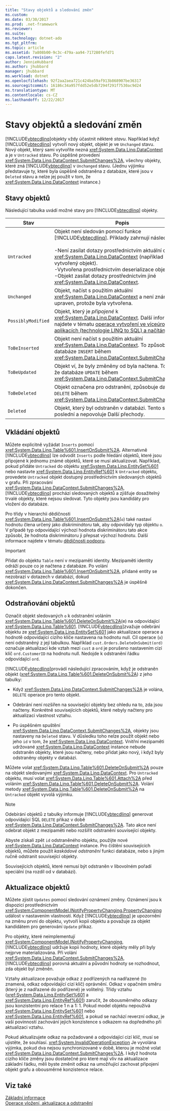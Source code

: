 ```yaml
---
title: "Stavy objektů a sledování změn"
ms.custom: 
ms.date: 03/30/2017
ms.prod: .net-framework
ms.reviewer: 
ms.suite: 
ms.technology: dotnet-ado
ms.tgt_pltfrm: 
ms.topic: article
ms.assetid: 7a808b00-9c3c-479a-aa94-717280fefd71
caps.latest.revision: "2"
author: JennieHubbard
ms.author: jhubbard
manager: jhubbard
ms.workload: dotnet
ms.openlocfilehash: 92f2aa2aea721c424ba59af913b868907be36317
ms.sourcegitcommit: 16186c34a957fdd52e5db7294f291f7530ac9d24
ms.translationtype: MT
ms.contentlocale: cs-CZ
ms.lasthandoff: 12/22/2017
---
```

# <a name="object-states-and-change-tracking"></a>Stavy objektů a sledování změn
[!INCLUDE[vbtecdlinq](../../../../../../includes/vbtecdlinq-md.md)]objekty vždy účastnit některé *stavu*. Například když [!INCLUDE[vbtecdlinq](../../../../../../includes/vbtecdlinq-md.md)] vytvoří nový objekt, objekt je ve `Unchanged` stavu. Nový objekt, který sami vytvoříte nezná <xref:System.Data.Linq.DataContext> a je v `Untracked` stavu. Po úspěšné provedení <xref:System.Data.Linq.DataContext.SubmitChanges%2A>, všechny objekty, které zná [!INCLUDE[vbtecdlinq](../../../../../../includes/vbtecdlinq-md.md)] v `Unchanged` stavu. (Jednu výjimku představuje ty, které byla úspěšně odstraněna z databáze, které jsou v `Deleted` stavu a nelze jej použít v tom, že <xref:System.Data.Linq.DataContext> instance.)  
  
## <a name="object-states"></a>Stavy objektů  
 Následující tabulka uvádí možné stavy pro [!INCLUDE[vbtecdlinq](../../../../../../includes/vbtecdlinq-md.md)] objekty.  
  
|Stav|Popis|  
|-----------|-----------------|  
|`Untracked`|Objekt není sledován pomocí funkce [!INCLUDE[vbtecdlinq](../../../../../../includes/vbtecdlinq-md.md)]. Příklady zahrnují následující:<br /><br /> -Není zasílat dotazy prostřednictvím aktuální objekt <xref:System.Data.Linq.DataContext> (například nově vytvořený objekt).<br />-Vytvořena prostřednictvím deserializace objektu<br />-Objekt zasílat dotazy prostřednictvím jiné <xref:System.Data.Linq.DataContext>.|  
|`Unchanged`|Objekt, načíst s použitím aktuální <xref:System.Data.Linq.DataContext> a není známý upraven, protože byla vytvořena.|  
|`PossiblyModified`|Objekt, který je *připojené* k <xref:System.Data.Linq.DataContext>. Další informace najdete v tématu [operace vytvoření ve víceúrovňových aplikacích (technologie LINQ to SQL) a načítání dat ze](../../../../../../docs/framework/data/adonet/sql/linq/data-retrieval-and-cud-operations-in-n-tier-applications.md).|  
|`ToBeInserted`|Objekt není načíst s použitím aktuální <xref:System.Data.Linq.DataContext>. To způsobí, že databáze `INSERT` během <xref:System.Data.Linq.DataContext.SubmitChanges%2A>.|  
|`ToBeUpdated`|Objekt ví, že byly změněny od byla načtena. To způsobí, že databáze `UPDATE` během <xref:System.Data.Linq.DataContext.SubmitChanges%2A>.|  
|`ToBeDeleted`|Objekt označena pro odstranění, způsobuje databázi `DELETE` během <xref:System.Data.Linq.DataContext.SubmitChanges%2A>.|  
|`Deleted`|Objekt, který byl odstraněn v databázi. Tento stav je poslední a nepovoluje Další přechody.|  
  
## <a name="inserting-objects"></a>Vkládání objektů  
 Můžete explicitně vyžádat `Inserts` pomocí <xref:System.Data.Linq.Table%601.InsertOnSubmit%2A>. Alternativně [!INCLUDE[vbtecdlinq](../../../../../../includes/vbtecdlinq-md.md)] lze odvodit `Inserts` podle hledání objektů, které jsou připojené k jednomu známé objektů, které se musí aktualizovat. Například, pokud přidáte `Untracked` do objektu <xref:System.Data.Linq.EntitySet%601> nebo nastavte <xref:System.Data.Linq.EntityRef%601> k `Untracked` objektu, provedete `Untracked` objekt dostupný prostřednictvím sledovaných objektů v grafu. Při zpracování <xref:System.Data.Linq.DataContext.SubmitChanges%2A>, [!INCLUDE[vbtecdlinq](../../../../../../includes/vbtecdlinq-md.md)] prochází sledovaných objektů a zjišťuje dosažitelný trvalé objekty, které nejsou sledovat. Tyto objekty jsou kandidáty pro vložení do databáze.  
  
 Pro třídy v hierarchii dědičnosti <xref:System.Data.Linq.Table%601.InsertOnSubmit%2A>(`o`) také nastaví hodnotu člena určený jako *diskriminátoru* tak, aby odpovídaly typ objektu `o`. V případě typ odpovídající výchozí hodnota diskriminátoru tato akce způsobí, že hodnota diskriminátoru ji přepsat výchozí hodnotu. Další informace najdete v tématu [dědičnosti podporu](../../../../../../docs/framework/data/adonet/sql/linq/inheritance-support.md).  
  
> [!IMPORTANT]
>  Přidat do objektu `Table` není v mezipaměti identity. Mezipaměti identity odráží pouze co je načtena z databáze. Po volání <xref:System.Data.Linq.Table%601.InsertOnSubmit%2A>, přidané entity se nezobrazí v dotazech v databázi, dokud <xref:System.Data.Linq.DataContext.SubmitChanges%2A> je úspěšně dokončen.  
  
## <a name="deleting-objects"></a>Odstraňování objektů  
 Označit objekt sledovaných `o` k odstranění voláním <xref:System.Data.Linq.Table%601.DeleteOnSubmit%2A>(e) na odpovídající <xref:System.Data.Linq.Table%601>. [!INCLUDE[vbtecdlinq](../../../../../../includes/vbtecdlinq-md.md)]zvažuje odebrání objektu ze <xref:System.Data.Linq.EntitySet%601> jako aktualizace operace a hodnotě odpovídající cizího klíče nastavena na hodnotu null. Cíl operace (`o`) není odstraněný z její tabulkou. Například `cust.Orders.DeleteOnSubmit(ord)` označuje aktualizaci kde vztah mezi `cust` a `ord` je porušeno nastavením cizí klíč `ord.CustomerID` na hodnotu null. Nedojde k odstranění řádku odpovídající `ord`.  
  
 [!INCLUDE[vbtecdlinq](../../../../../../includes/vbtecdlinq-md.md)]provádí následující zpracováním, když je odstraněn objekt (<xref:System.Data.Linq.Table%601.DeleteOnSubmit%2A>) z jeho tabulky:  
  
-   Když <xref:System.Data.Linq.DataContext.SubmitChanges%2A> je volána, `DELETE` operace pro tento objekt.  
  
-   Odebrání není rozšířen na související objekty bez ohledu na to, zda jsou načteny. Konkrétně souvisejících objektů, které nebyly načteny pro aktualizaci vlastnost vztahu.  
  
-   Po úspěšném spuštění <xref:System.Data.Linq.DataContext.SubmitChanges%2A>, objekty jsou nastaveny na `Deleted` stavu. V důsledku toho nelze použít objekt nebo jeho `id` v tom, že <xref:System.Data.Linq.DataContext>. Vnitřní mezipaměti udržované <xref:System.Data.Linq.DataContext> instance nebude odstraněn objekty, které jsou načteny, nebo přidat jako nový, i když byly odstraněny objekty v databázi.  
  
 Můžete volat <xref:System.Data.Linq.Table%601.DeleteOnSubmit%2A> pouze na objekt sledovanými <xref:System.Data.Linq.DataContext>. Pro `Untracked` objektu, musí volat <xref:System.Data.Linq.Table%601.Attach%2A> před voláním <xref:System.Data.Linq.Table%601.DeleteOnSubmit%2A>. Volání metody <xref:System.Data.Linq.Table%601.DeleteOnSubmit%2A> na `Untracked` objekt vyvolá výjimku.  
  
> [!NOTE]
>  Odebírání objektů z tabulky informuje [!INCLUDE[vbtecdlinq](../../../../../../includes/vbtecdlinq-md.md)] generovat odpovídající SQL `DELETE` příkaz v době <xref:System.Data.Linq.DataContext.SubmitChanges%2A>. Tato akce není odebrat objekt z mezipaměti nebo rozšířit odstranění související objekty.  
>   
>  Abyste získali zpět `id` odstraněného objektu, použijte nové <xref:System.Data.Linq.DataContext> instance. Pro čištění souvisejících objektů, můžete použít *kaskádové odstranění* funkci databáze, nebo s jiným ručně odstranit související objekty.  
>   
>  Souvisejících objektů, které nemusí být odstraněn v libovolném pořadí speciální (na rozdíl od v databázi).  
  
## <a name="updating-objects"></a>Aktualizace objektů  
 Můžete zjistit `Updates` pomocí sledování oznámení změny. Oznámení jsou k dispozici prostřednictvím <xref:System.ComponentModel.INotifyPropertyChanging.PropertyChanging> událost v nastavením vlastností. Když [!INCLUDE[vbtecdlinq](../../../../../../includes/vbtecdlinq-md.md)] je upozornění na změnu první do objektu, vytvoří kopii objektu a považuje za objekt kandidátem pro generování `Update` příkaz.  
  
 Pro objekty, které neimplementují <xref:System.ComponentModel.INotifyPropertyChanging>, [!INCLUDE[vbtecdlinq](../../../../../../includes/vbtecdlinq-md.md)] udržuje kopii hodnoty, které objekty měly při byly nejprve materializována. Při volání <xref:System.Data.Linq.DataContext.SubmitChanges%2A>, [!INCLUDE[vbtecdlinq](../../../../../../includes/vbtecdlinq-md.md)] porovná aktuální a původní hodnoty se rozhodnout, zda objekt byl změněn.  
  
 Vztahy aktualizace považuje odkaz z podřízených na nadřazené (to znamená, odkaz odpovídající cizí klíč) oprávnění. Odkaz v opačném směru (který je z nadřazené do podřízené) je volitelný. Třídy vztahu (<xref:System.Data.Linq.EntitySet%601> a <xref:System.Data.Linq.EntityRef%601>) zaručit, že obousměrného odkazy jsou konzistentní pro relace 1 n a 1: 1. Pokud model objektu nepoužívá <xref:System.Data.Linq.EntitySet%601> nebo <xref:System.Data.Linq.EntityRef%601>, a pokud se nachází reverzní odkaz, je vaší povinností zachování jejich konzistence s odkazem na dopředného při aktualizaci vztahu.  
  
 Pokud aktualizujete odkaz na požadované a odpovídající cizí klíč, musí se ujistěte, že souhlasí. <xref:System.InvalidOperationException> Je vyvolána výjimka, pokud dva nejsou synchronizované v době, kterou je možné volat <xref:System.Data.Linq.DataContext.SubmitChanges%2A>. I když hodnota cizího klíče změny jsou dostatečné pro které mají vliv na aktualizace základní řádku, měli byste změnit odkaz na umožňující zachovat připojení objekt grafu a obousměrné konzistence relace.  
  
## <a name="see-also"></a>Viz také  
 [Základní informace](../../../../../../docs/framework/data/adonet/sql/linq/background-information.md)  
 [Operace vložení, aktualizace a odstranění](../../../../../../docs/framework/data/adonet/sql/linq/insert-update-and-delete-operations.md)
